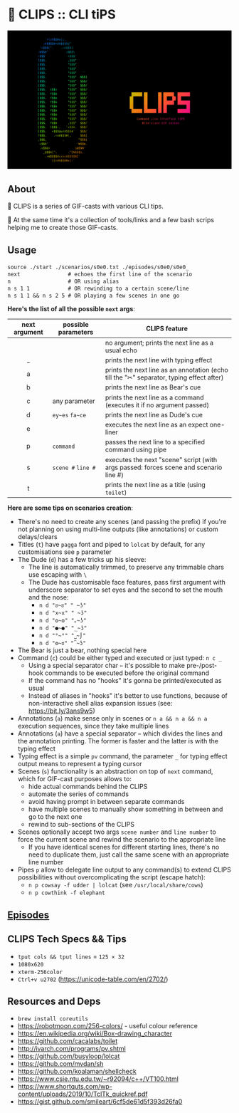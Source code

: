 # 📎 CLIPS :: CLI tiPS
<img src="./img/hero.png" width="700" />

## About

<p>🌇 CLIPS is a series of GIF-casts with various CLI tips.</p>
<p>🧰 At the same time it's a collection of tools/links and a few bash scrips helping me to create those GIF-casts.</p>

## Usage

````shell
source ./start ./scenarios/s0e0.txt ./episodes/s0e0/s0e0_
next               # echoes the first line of the scenario
n                  # OR using alias
n s 1 1            # OR rewinding to a certain scene/line
n s 1 1 && n s 2 5 # OR playing a few scenes in one go
````

**Here's the list of all the possible `next` args**:

| next argument            | possible parameters           | CLIPS feature                                                                            |
| :----------------------: | ----------------------------- | ---------------------------------------------------------------------------------------- |
|                          |                               | no argument; prints the next line as a usual echo                                        |
|            _             |                               | prints the next line with typing effect                                                  |
|            a             |                               | prints the next line as an annotation (echo till the "✂︎" separator, typing effect after) |
|            b             |                               | prints the next line as Bear's cue                                                       |
|            c             | any parameter                 | prints the next line as a command (executes it if no argument passed)                    |
|            d             | `ey~es` `fa~ce`               | prints the next line as Dude's cue                                                       |
|            e             |                               | executes the next line as an expect one-liner                                            |
|            p             | `command`                     | passes the next line to a specified command using pipe                                   |
|            s             | `scene #` `line #`            | executes the next "scene" script (with args passed: forces scene and scenario line #)    |
|            t             |                               | prints the next line as a title (using `toilet`)                                         |

**Here are some tips on scenarios creation**:

* There's no need to create any scenes (and passing the prefix) if you're not planning on using multi-line outputs (like annotations) or custom delays/clears
* Titles (`t`) have `pagga` font and piped to `lolcat` by default, for any customisations see `p` parameter
* The Dude (`d`) has a few tricks up his sleeve:
  - The line is automatically trimmed, to preserve any trimmable chars use escaping with `\`
  - The Dude has customisable face features, pass first argument with underscore separator to set eyes and the second to set the mouth and the nose:
    - `n d "ಠ~ಠ" " ~ʖ"`
    - `n d "x~x" " ~ʖ"`
    - `n d "ʘ~ʘ" "｡~ʖ"`
    - `n d "●~●" "_~ʖ"`
    - `n d "°~°" "⎵~⌡"`
    - `n d "⚙~ಠ" "⏠~ʖ"`
* The Bear is just a bear, nothing special here
* Command (`c`) could be either typed and executed or just typed: `n c _`
  - Using a special separator char `✂︎` it's possible to make pre-/post-hook commands to be executed before the original command
  - If the command has no "hooks" it's gonna be printed/executed as usual
  - Instead of aliases in "hooks" it's better to use functions, because of non-interactive shell alias expansion issues (see: https://bit.ly/3ans9w5)
* Annotations (`a`) make sense only in scenes or `n a && n a && n a` execution sequences, since they take multiple lines
* Annotations (`a`) have a special separator `✂︎` which divides the lines and the annotation printing. The former is faster and the latter is with the typing effect
* Typing effect is a simple `pv` command, the parameter `_` for typing effect output means to represent a typing cursor
* Scenes (`s`) functionality is an abstraction on top of `next` command, which for GIF-cast purposes allows to:
  - hide actual commands behind the CLIPS
  - automate the series of commands
  - avoid having prompt in between separate commands
  - have multiple scenes to manually show something in between and go to the next one
  - rewind to sub-sections of the CLIPS
* Scenes optionally accept two args `scene number` and `line number` to force the current scene and rewind the scenario to the appropriate line
  - If you have identical scenes for different starting lines, there's no need to duplicate them, just call the same scene with an appropriate line number
* Pipes `p` allow to delegate line output to any command(s) to extend CLIPS possibilities without overcomplicating the script (escape hatch):
  - `n p cowsay -f udder | lolcat` (see `/usr/local/share/cows`)
  - `n p cowthink -f elephant`


## [Episodes](./EPISODES.md)

## CLIPS Tech Specs && Tips

* `tput cols && tput lines` = `125 × 32`
* `1080x620`
* `xterm-256color`
* `Ctrl+v u2702` (https://unicode-table.com/en/2702/)

## Resources and Deps

* `brew install coreutils`
* https://robotmoon.com/256-colors/ - useful colour reference
* https://en.wikipedia.org/wiki/Box-drawing_character
* https://github.com/cacalabs/toilet
* http://ivarch.com/programs/pv.shtml
* https://github.com/busyloop/lolcat
* https://github.com/mvdan/sh
* https://github.com/koalaman/shellcheck
* https://www.csie.ntu.edu.tw/~r92094/c++/VT100.html
* https://www.shortquts.com/wp-content/uploads/2019/10/TclTk_quickref.pdf
* https://gist.github.com/smileart/6cf5de61d5f393d26fa0
